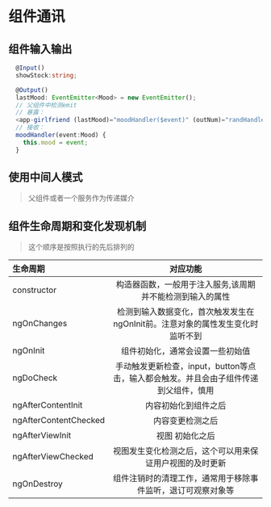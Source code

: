 # 组件通讯

## 组件输入输出

``` typescript
  @Input()
  showStock:string;

  @Output()
  lastMood: EventEmitter<Mood> = new EventEmitter();
  // 父组件中检测emit
  // 暴露：
  <app-girlfriend (lastMood)="moodHandler($event)" (outNum)="randHandle($event)"></app-girlfriend>
  // 接收：
  moodHandler(event:Mood) {
    this.mood = event;
  }

```

## 使用中间人模式

> 父组件或者一个服务作为传递媒介

## 组件生命周期和变化发现机制

> 这个顺序是按照执行的先后排列的

| 生命周期 | 对应功能 | 
| :------| :------: |
constructor | 构造器函数，一般用于注入服务,该周期并不能检测到输入的属性
ngOnChanges | 检测到输入数据变化，首次触发发生在ngOnInit前。注意对象的属性发生变化时监听不到
ngOnInit | 组件初始化，通常会设置一些初始值
ngDoCheck | 手动触发更新检查，input，button等点击，输入都会触发。并且会由子组件传递到父组件，慎用
ngAfterContentInit | 内容初始化到组件之后
ngAfterContentChecked | 内容变更检测之后
ngAfterViewInit | 视图 初始化之后
ngAfterViewChecked | 视图发生变化检测之后，这个可以用来保证用户视图的及时更新
ngOnDestroy | 组件注销时的清理工作，通常用于移除事件监听，退订可观察对象等




